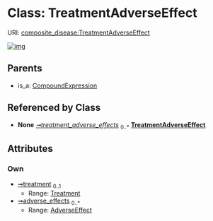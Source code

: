 
# Class: TreatmentAdverseEffect




URI: [composite_disease:TreatmentAdverseEffect](http://w3id.org/ontogpt/composite_disease/TreatmentAdverseEffect)


[![img](https://yuml.me/diagram/nofunky;dir:TB/class/[AdverseEffect]<adverse_effects%200..*-%20[TreatmentAdverseEffect],[Treatment]<treatment%200..1-%20[TreatmentAdverseEffect],[CompositeDisease]++-%20treatment_adverse_effects%200..*>[TreatmentAdverseEffect],[CompoundExpression]^-[TreatmentAdverseEffect],[Treatment],[CompoundExpression],[CompositeDisease],[AdverseEffect])](https://yuml.me/diagram/nofunky;dir:TB/class/[AdverseEffect]<adverse_effects%200..*-%20[TreatmentAdverseEffect],[Treatment]<treatment%200..1-%20[TreatmentAdverseEffect],[CompositeDisease]++-%20treatment_adverse_effects%200..*>[TreatmentAdverseEffect],[CompoundExpression]^-[TreatmentAdverseEffect],[Treatment],[CompoundExpression],[CompositeDisease],[AdverseEffect])

## Parents

 *  is_a: [CompoundExpression](CompoundExpression.md)

## Referenced by Class

 *  **None** *[➞treatment_adverse_effects](compositeDisease__treatment_adverse_effects.md)*  <sub>0..\*</sub>  **[TreatmentAdverseEffect](TreatmentAdverseEffect.md)**

## Attributes


### Own

 * [➞treatment](treatmentAdverseEffect__treatment.md)  <sub>0..1</sub>
     * Range: [Treatment](Treatment.md)
 * [➞adverse_effects](treatmentAdverseEffect__adverse_effects.md)  <sub>0..\*</sub>
     * Range: [AdverseEffect](AdverseEffect.md)
